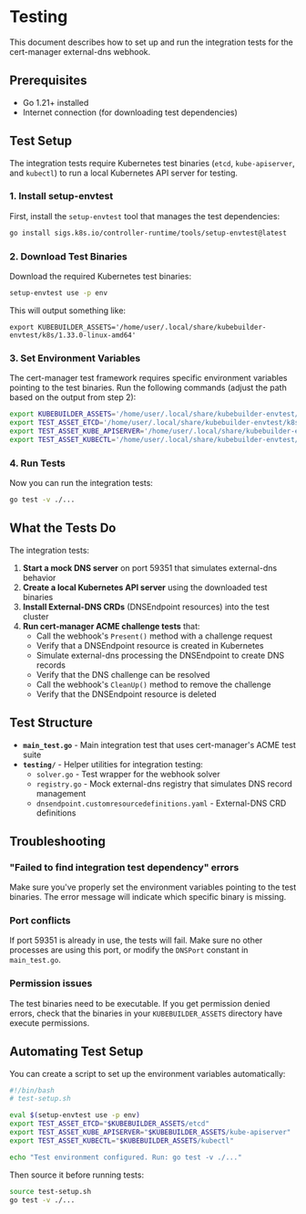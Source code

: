 # Testing

This document describes how to set up and run the integration tests for the cert-manager external-dns webhook.

## Prerequisites

- Go 1.21+ installed
- Internet connection (for downloading test dependencies)

## Test Setup

The integration tests require Kubernetes test binaries (`etcd`, `kube-apiserver`, and `kubectl`) to run a local Kubernetes API server for testing.

### 1. Install setup-envtest

First, install the `setup-envtest` tool that manages the test dependencies:

```bash
go install sigs.k8s.io/controller-runtime/tools/setup-envtest@latest
```

### 2. Download Test Binaries

Download the required Kubernetes test binaries:

```bash
setup-envtest use -p env
```

This will output something like:
```
export KUBEBUILDER_ASSETS='/home/user/.local/share/kubebuilder-envtest/k8s/1.33.0-linux-amd64'
```

### 3. Set Environment Variables

The cert-manager test framework requires specific environment variables pointing to the test binaries. Run the following commands (adjust the path based on the output from step 2):

```bash
export KUBEBUILDER_ASSETS='/home/user/.local/share/kubebuilder-envtest/k8s/1.33.0-linux-amd64'
export TEST_ASSET_ETCD='/home/user/.local/share/kubebuilder-envtest/k8s/1.33.0-linux-amd64/etcd'
export TEST_ASSET_KUBE_APISERVER='/home/user/.local/share/kubebuilder-envtest/k8s/1.33.0-linux-amd64/kube-apiserver'
export TEST_ASSET_KUBECTL='/home/user/.local/share/kubebuilder-envtest/k8s/1.33.0-linux-amd64/kubectl'
```

### 4. Run Tests

Now you can run the integration tests:

```bash
go test -v ./...
```

## What the Tests Do

The integration tests:

1. **Start a mock DNS server** on port 59351 that simulates external-dns behavior
2. **Create a local Kubernetes API server** using the downloaded test binaries
3. **Install External-DNS CRDs** (DNSEndpoint resources) into the test cluster
4. **Run cert-manager ACME challenge tests** that:
   - Call the webhook's `Present()` method with a challenge request
   - Verify that a DNSEndpoint resource is created in Kubernetes
   - Simulate external-dns processing the DNSEndpoint to create DNS records
   - Verify that the DNS challenge can be resolved
   - Call the webhook's `CleanUp()` method to remove the challenge
   - Verify that the DNSEndpoint resource is deleted

## Test Structure

- **`main_test.go`** - Main integration test that uses cert-manager's ACME test suite
- **`testing/`** - Helper utilities for integration testing:
  - `solver.go` - Test wrapper for the webhook solver
  - `registry.go` - Mock external-dns registry that simulates DNS record management
  - `dnsendpoint.customresourcedefinitions.yaml` - External-DNS CRD definitions

## Troubleshooting

### "Failed to find integration test dependency" errors

Make sure you've properly set the environment variables pointing to the test binaries. The error message will indicate which specific binary is missing.

### Port conflicts

If port 59351 is already in use, the tests will fail. Make sure no other processes are using this port, or modify the `DNSPort` constant in `main_test.go`.

### Permission issues

The test binaries need to be executable. If you get permission denied errors, check that the binaries in your `KUBEBUILDER_ASSETS` directory have execute permissions.

## Automating Test Setup

You can create a script to set up the environment variables automatically:

```bash
#!/bin/bash
# test-setup.sh

eval $(setup-envtest use -p env)
export TEST_ASSET_ETCD="$KUBEBUILDER_ASSETS/etcd"
export TEST_ASSET_KUBE_APISERVER="$KUBEBUILDER_ASSETS/kube-apiserver"  
export TEST_ASSET_KUBECTL="$KUBEBUILDER_ASSETS/kubectl"

echo "Test environment configured. Run: go test -v ./..."
```

Then source it before running tests:
```bash
source test-setup.sh
go test -v ./...
```